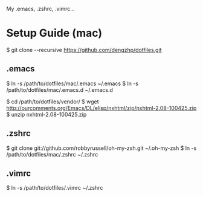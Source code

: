 My .emacs, .zshrc, .vimrc...

Setup Guide (mac)
=================

$ git clone --recursive https://github.com/dengzhp/dotfiles.git

.emacs
-----------

$ ln -s /path/to/dotfiles/mac/.emacs ~/.emacs
$ ln -s /path/to/dotfiles/mac/.emacs.d  ~/.emacs.d

$ cd /path/to/dotfiles/vendor/
$ wget http://ourcomments.org/Emacs/DL/elisp/nxhtml/zip/nxhtml-2.08-100425.zip
$ unzip nxhtml-2.08-100425.zip


.zshrc
----------

$ git clone git://github.com/robbyrussell/oh-my-zsh.git ~/.oh-my-zsh
$ ln -s /path/to/dotfiles/mac/.zshrc ~/.zshrc


.vimrc
----------

$ ln -s /path/to/dotfiles/.vimrc ~/.zshrc

